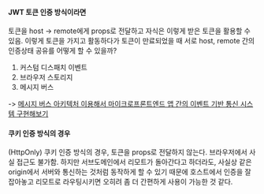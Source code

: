 #### JWT 토큰 인증 방식이라면
토큰을 host -> remote에게 props로 전달하고
자식은 이렇게 받은 토큰을 활용할 수 있음.
이렇게 토큰을 가지고 활동하다가 토큰이 만료되었을 때
서로 host, remote 간의 인증상태 공유를 어떻게 할 수 있을까?

1. 커스텀 디스패치 이벤트
2. 브라우저 스토리지
3. 메시지 버스

-> [메시지 버스 아키텍처 이용해서 마이크로프론트엔드 앱 간의 이벤트 기반 통신 시스템 구현해보기](https://github.com/allwagelab/client/pull/15)


#### 쿠키 인증 방식의 경우
(HttpOnly) 쿠키 인증 방식의 경우, 토큰을 props로 전달하지 않는다.
브라우저에서 사실 접근도 불가함.
하지만 서브도메인에서 리모트가 돌아간다고 하더라도,
사실상 같은 origin에서 서버와 통신하는 것처럼 동작하게 할 수 있기 때문에
호스트에서 인증을 잘 잡아놓고 리모트로 라우팅시키면 오히려 좀 더 간편하게 사용이 가능한 것 같다.
